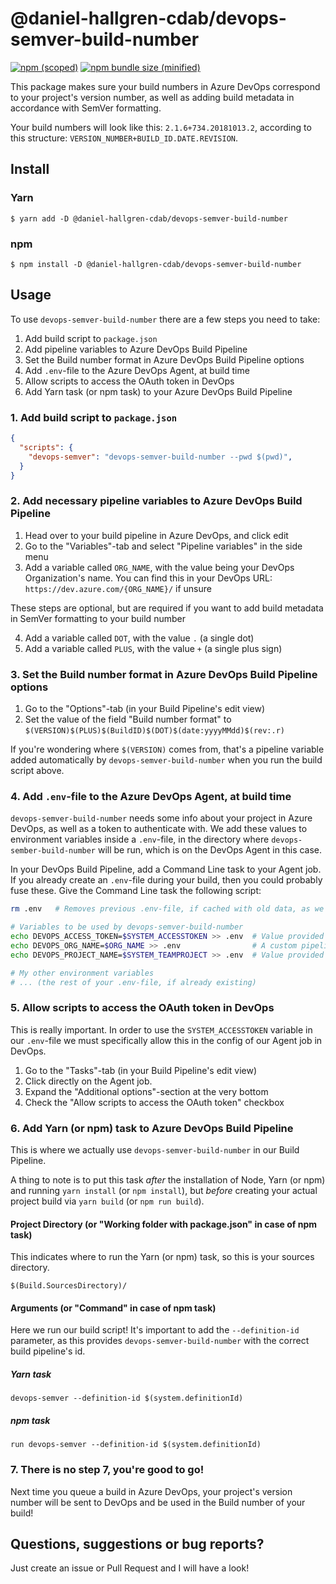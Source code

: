 # @daniel-hallgren-cdab/devops-semver-build-number

[![npm (scoped)](https://img.shields.io/npm/v/@daniel-hallgren-cdab/devops-semver-build-number.svg)](https://github.com/daniel-hallgren-cdab/devops-semver-build-number)
[![npm bundle size (minified)](https://img.shields.io/bundlephobia/min/@daniel-hallgren-cdab/devops-semver-build-number.svg)](https://github.com/daniel-hallgren-cdab/devops-semver-build-number)


This package makes sure your build numbers in Azure DevOps correspond to your project's version number, as well as adding build metadata in accordance with SemVer formatting.

Your build numbers will look like this: `2.1.6+734.20181013.2`, according to this structure: `VERSION_NUMBER+BUILD_ID.DATE.REVISION`.


## Install

### Yarn
```console
$ yarn add -D @daniel-hallgren-cdab/devops-semver-build-number
```

### npm
```console
$ npm install -D @daniel-hallgren-cdab/devops-semver-build-number
```


## Usage

To use `devops-semver-build-number` there are a few steps you need to take:

1. Add build script to `package.json`
0. Add pipeline variables to Azure DevOps Build Pipeline
0. Set the Build number format in Azure DevOps Build Pipeline options
0. Add `.env`-file to the Azure DevOps Agent, at build time
0. Allow scripts to access the OAuth token in DevOps
0. Add Yarn task (or npm task) to your Azure DevOps Build Pipeline



### 1. Add build script to `package.json`
```json
{
  "scripts": {
    "devops-semver": "devops-semver-build-number --pwd $(pwd)",
  }
}
```



### 2. Add necessary pipeline variables to Azure DevOps Build Pipeline

1. Head over to your build pipeline in Azure DevOps, and click edit
0. Go to the "Variables"-tab and select "Pipeline variables" in the side menu
0. Add a variable called `ORG_NAME`, with the value being your DevOps Organization's name. You can find this in your DevOps URL: `https://dev.azure.com/{ORG_NAME}/` if unsure

These steps are optional, but are required if you want to add build metadata in SemVer formatting to your build number

4. Add a variable called `DOT`, with the value `.` (a single dot)
0. Add a variable called `PLUS`, with the value `+` (a single plus sign)



### 3. Set the Build number format in Azure DevOps Build Pipeline options

1. Go to the "Options"-tab (in your Build Pipeline's edit view)
0. Set the value of the field "Build number format" to `$(VERSION)$(PLUS)$(BuildID)$(DOT)$(date:yyyyMMdd)$(rev:.r)`

If you're wondering where `$(VERSION)` comes from, that's a pipeline variable added automatically by `devops-semver-build-number` when you run the build script above.



### 4. Add `.env`-file to the Azure DevOps Agent, at build time

`devops-semver-build-number` needs some info about your project in Azure DevOps, as well as a token to authenticate with. We add these values to environment variables inside a `.env`-file, in the directory where `devops-sember-build-number` will be run, which is on the DevOps Agent in this case.

In your DevOps Build Pipeline, add a Command Line task to your Agent job. If you already create an `.env`-file during your build, then you could probably fuse these. Give the Command Line task the following script:

```bash
rm .env   # Removes previous .env-file, if cached with old data, as we rewrite it

# Variables to be used by devops-semver-build-number
echo DEVOPS_ACCESS_TOKEN=$SYSTEM_ACCESSTOKEN >> .env  # Value provided by DevOps
echo DEVOPS_ORG_NAME=$ORG_NAME >> .env                # A custom pipeline variable
echo DEVOPS_PROJECT_NAME=$SYSTEM_TEAMPROJECT >> .env  # Value provided by DevOps

# My other environment variables
# ... (the rest of your .env-file, if already existing)
```



### 5. Allow scripts to access the OAuth token in DevOps

This is really important. In order to use the `SYSTEM_ACCESSTOKEN` variable in our `.env`-file we must specifically allow this in the config of our Agent job in DevOps.

1. Go to the "Tasks"-tab (in your Build Pipeline's edit view)
0. Click directly on the Agent job.
0. Expand the "Additional options"-section at the very bottom
0. Check the "Allow scripts to access the OAuth token" checkbox



### 6. Add Yarn (or npm) task to Azure DevOps Build Pipeline

This is where we actually use `devops-semver-build-number` in our Build Pipeline.

A thing to note is to put this task *after* the installation of Node, Yarn (or npm) and running `yarn install` (or `npm install`), but *before* creating your actual project build via `yarn build` (or `npm run build`).

#### Project Directory (or "Working folder with package.json" in case of npm task)

This indicates where to run the Yarn (or npm) task, so this is your sources directory.

```
$(Build.SourcesDirectory)/
```

#### Arguments (or "Command" in case of npm task)

Here we run our build script! It's important to add the `--definition-id` parameter, as this provides `devops-semver-build-number` with the correct build pipeline's id.

##### Yarn task
```console
devops-semver --definition-id $(system.definitionId)
```

##### npm task
```console
run devops-semver --definition-id $(system.definitionId)
```



### 7. There is no step 7, you're good to go!

Next time you queue a build in Azure DevOps, your project's version number will be sent to DevOps and be used in the Build number of your build!



## Questions, suggestions or bug reports?

Just create an issue or Pull Request and I will have a look!
